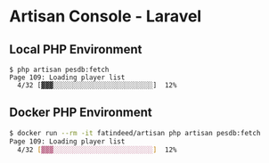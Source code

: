 # Artisan Console - Laravel

## Local PHP Environment

```
$ php artisan pesdb:fetch
Page 109: Loading player list
  4/32 [▓▓▓░░░░░░░░░░░░░░░░░░░░░░░░░]  12%
```

## Docker PHP Environment

```sh
$ docker run --rm -it fatindeed/artisan php artisan pesdb:fetch
Page 109: Loading player list
  4/32 [▓▓▓░░░░░░░░░░░░░░░░░░░░░░░░░]  12%
```
